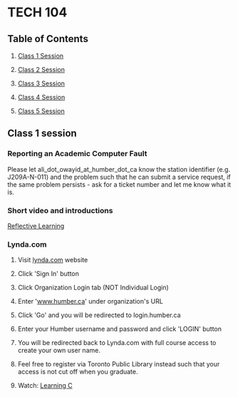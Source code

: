 TECH 104
========

Table of Contents
-----------------

1.  [Class 1 Session](#class-1-session)

2.  [Class 2 Session](#class-2-session)

3.  [Class 3 Session](#class-3-session)

4.  [Class 4 Session](#class-4-session)

5.  [Class 5 Session](#class-5-session)

Class 1 session
-------------

### Reporting an Academic Computer Fault

Please let ali_dot_owayid_at_humber_dot_ca know the station identifier (e.g. J209A-N-011)
and the problem such that he can submit a service request, if the same problem
persists - ask for a ticket number and let me know what it is.

### Short video and introductions

[Reflective Learning](https://www.youtube.com/watch?v=kM-DXWEns2Y&t=28s)

### Lynda.com

1.  Visit [lynda.com](http://www.lynda.com) website

2.  Click 'Sign In' button

3.  Click Organization Login tab (NOT Individual Login)

4.  Enter 'www.humber.ca' under organization's URL

5.  Click 'Go' and you will be redirected to login.humber.ca

6.  Enter your Humber username and password and click 'LOGIN' button

7.  You will be redirected back to Lynda.com with full course access to create
    your own user name.

8.  Feel free to register via Toronto Public Library instead such that your
    access is not cut off when you graduate.

9.  Watch: [Learning C](https://www.lynda.com/C-tutorials/Learning-C/718661-2.html)
